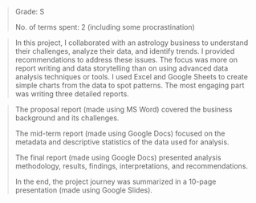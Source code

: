>Grade: S
> 
>No. of terms spent: 2 (including some procrastination)

>In this project, I collaborated with an astrology business to understand their challenges, analyze their data, and identify trends. I provided recommendations to address these issues. The focus was more on report writing and data storytelling than on using advanced data analysis techniques or tools. I used Excel and Google Sheets to create simple charts from the data to spot patterns. The most engaging part was writing three detailed reports.

>The proposal report (made using MS Word) covered the business background and its challenges.
>
>The mid-term report (made using Google Docs) focused on the metadata and descriptive statistics of the data used for analysis.
>
>The final report (made using Google Docs) presented analysis methodology, results, findings, interpretations, and recommendations.
>
>In the end, the project journey was summarized in a 10-page presentation (made using Google Slides).







